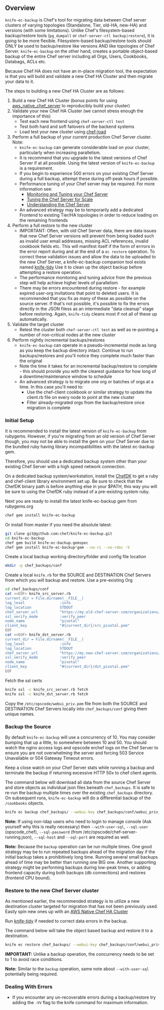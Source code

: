 ## Overview
`knife-ec-backup` is Chef's tool for migrating data between Chef server clusters of varying topologies (Standalone, Tier, old-HA, new-HA) and versions (with some limitations). Unlike Chef's filesystem-based backup/restore tools (`pg_dumpall` or `chef-server-ctl backup|restore`), it is going to be more flexible. Filesystem-based backup/restore tools should ONLY be used to backup/restore like versions AND like topologies of Chef Server. `knife-ec-backup` on the other hand, creates a portable object-based backup of the entire Chef server including all Orgs, Users, Cookbooks, Databags, ACLs etc.

Because Chef HA does not have an in-place migration tool, the expectation is that you will build and validate a new Chef HA Cluster and then migrate your data to it.

The steps to building a new Chef HA Cluster are as follows:

1. Build a new Chef HA Cluster (bonus points for using [aws_native_chef_server](https://github.com/chef-customers/aws_native_chef_server) to reproducibly build your cluster)
2. Validate your new Chef HA Cluster  (we cannot stress enough the importance of this)
    * Test each new frontend using `chef-server-ctl test`
    * Test both hard and soft failovers of the backend systems
    * Load test your new cluster using [chef-load](https://github.com/chef/chef-load)
3. Perform a full backup of your current production Chef Server cluster.  Note:
    * `knife-ec-backup` can generate considerable load on your cluster, particularly when increasing parallelism.
    * It is recommend that you upgrade to the latest versions of Chef Server if at all possible.   Using the latest version of `knife-ec-backup` is a requirement.
    * If you begin to experience 500 errors on your existing Chef Server during a full backup, attempt these during off-peak hours if possible.
    * Performance tuning of your Chef server may be required.  For more information see:
        * [Monitoring and Tuning your Chef Server](https://www.slideshare.net/AndrewDuFour1/monitoring-and-tuning-your-chef-server-chef-conf-talk)
        * [Tuning the Chef Server for Scale](http://irvingpop.github.io/blog/2015/04/20/tuning-the-chef-server-for-scale/)
        * [Understanding the Chef Server](https://www.youtube.com/watch?v=22GtVMHJDsI)
    * An advanced strategy may be to temporarily add a dedicated Frontend to existing Tier/HA topologies in order to reduce loading on the remaining frontends
4. Perform a full restore to the new cluster
    * IMPORTANT: Often, with old Chef Server data, there are data issues that new Chef Server versions will prevent from being loaded such as invalid user email addresses, missing ACL references, invalid cookbook fields etc. This will manifest itself if the form of errrors in the error report during and at the end of a `ec restore` operation. To correct these validation issues and allow the data to be uploaded to the new Chef Server, a knife-ec-backup companion tool exists named [knife-tidy](https://github.com/chef-customers/knife-tidy) Use it to clean up the object backup before attempting a restore operation.
    * The performance monitoring and tuning advice from the previous step will help achieve higher levels of parallelism
    * There may be errors encountered during restore - for example expired user-org invitations that point to deleted users.  It is recommended that you fix as many of these as possible on the source server.   If that's not possible, it's possible to fix the errors directly in the JSON filess as an intermediate "data cleanup" stage before restoring. Again, `knife-tidy` cleans most if not all of these up automatically.
5. Validate the target cluster
    * Retest the cluster both `chef-server-ctl test` as well as re-pointing a number of non-critical nodes at the new cluster
6. Perform nightly incremental backups/restores
    * `knife-ec-backup` can operate in a pseudo-incremental mode as long as you keep the backup directory intact.  Continue to run backups/restores and you'll notice they complete much faster than the original
    * Note the time it takes for an incremental backup/restore to complete - this should provide you with the clearest guidance for how long of a downtime/maintenance window to schedule
    * An advanced strategy is to migrate one org or batches of orgs at a time.  In this case you'll need to:
        * Use the chef-client cookbook or similar strategy to update the client.rb file on every node to point at the new cluster
        * Filter already-migrated orgs from the backup/restore once migration is complete

### Initial Setup

It is recommended to install the latest version of `knife-ec-backup` from rubygems. However, if you're migrating from an old version of Chef Server though, you may not
be able to install the gem on your Chef Server due to the bundled ruby having library incompatibilities with the latest ec-backup gem.

Therefore, you should use a dedicated backup system other than your existing Chef Server with a high speed network connection.

On a dedicated backup system/workstation, install the [ChefDK](https://downloads.chef.io/chefdk) to get a ruby and chef-client library environment set up.
Be sure to check that the ChefDK binary path is before anything else in your $PATH, this way you will be sure to using the ChefDK ruby instead of a pre-existing
system ruby.

Next you are ready to install the latest knife-ec-backup gem from rubygems.org
```bash
chef gem install knife-ec-backup
```

Or install from master if you need the absolute latest:
```bash
git clone git@github.com:chef/knife-ec-backup.git
cd knife-ec-backup
chef gem build knife-ec-backup.gemspec
chef gem install knife-ec-backup*gem --no-ri --no-rdoc -V
```

Create a local backup working directory/folder and config file location
```bash
mkdir -p chef_backups/conf
```

Create a local `knife.rb` for the SOURCE and DESTINATION Chef Servers from which you will backup and restore.
Use a pre-existing Org
```bash
cd chef_backups/conf
cat <<EOF> knife_src_server.rb
current_dir = File.dirname(__FILE__)
log_level                :info
log_location             STDOUT
chef_server_url          "https://my.old-chef-server.com/organizations/brewinc"
ssl_verify_mode          :verify_peer
node_name                "pivotal"
client_key               "#{current_dir}/src_pivotal.pem"
EOF
cat <<EOF> knife_dst_server.rb
current_dir = File.dirname(__FILE__)
log_level                :info
log_location             STDOUT
chef_server_url          "https://my.new-chef-server.com/organizations/brewinc"
ssl_verify_mode          :verify_peer
node_name                "pivotal"
client_key               "#{current_dir}/dst_pivotal.pem"
EOF
```

Fetch the ssl certs

```bash
knife ssl -c knife_src_server.rb fetch
knife ssl -c knife_dst_server.rb fetch
```

Copy the `/etc/opscode/webui_priv.pem` file from both the SOURCE and DESTINATION Chef Servers locally into `chef_backups/conf` giving them unique names.

### Backup the Source

By default `knife-ec-backup` will use a concurrency of 10. You may consider bumping that up a little, to somewhere between 10 and 50.
You should watch the nginx access logs and opscode erchef logs on the Chef Server to ensure you are not overwhelming the server and forcing 503 Service Unavailable or 504 Gateway Timeout errors.

Keep a close watch on your Chef Server stats while running a backup and terminate the backup if returning excessive HTTP 50x to chef client agents.

The command below will download all data from the source Chef Server and store objects as individual json files beneath `chef_backups`. It is safe to re-run the backup multiple times over the existing `chef_backups` directory.  On subsequent runs, `knife-ec-backup` will do a differential backup of the `/cookbooks` objects.

```bash
knife ec backup chef_backups/ --webui-key chef_backups/conf/webui_priv_src.pem --concurrency 20 -c chef_backups/conf/knife_src_server.rb
```

**Note:** If using non-ldap users who need to login to manage console (Ask yourself why this is really necessary) then `--with-user-sql`, `--sql-user` (opscode_chef), `--sql-password` (from /etc/opscode/chef-server-running.json), `--sql-host` and `--sql-port` are required as well.

**Note:** Because the `backup` operation can be run multiple times. One good strategy may be to run repeated backups ahead of the migration day if the initial backup takes a prohibitively long time. Running several small backups ahead of time may be better than running one BIG one. Another supporting strategy might be performing backups during low-peak times, or adding frontend capacity during both backups (db connections) and restores (frontend CPU bound).

### Restore to the new Chef Server cluster

As mentioned earlier, the recommended strategy is to utilize a new destination cluster targeted for migration that has not been previously used. Easily spin new ones up with an [AWS Native Chef HA Cluster](https://github.com/chef-customers/aws_native_chef_server)

Run [knife-tidy](https://github.com/chef-customers/knife-tidy) if needed to correct data errors in the backup.

The command below will take the object based backup and restore it to a destination.

```bash
knife ec restore chef_backups/ --webui-key chef_backups/conf/webui_priv_dst.pem --concurrency 1 -c chef_backups/conf/knife_dst_server.rb
```

**IMPORTANT:** Unlike a backup operation, the concurrency needs to be set to 1 to avoid race conditions.

**Note:** Similar to the `backup` operation, same note about `--with-user-sql` potentially being required.

### Dealing With Errors
- If you encounter any un-recoverable errors during a backup/restore try adding the `-VV` flag to the knife command for maximum information.
